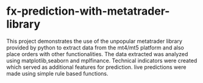 # fx-prediction-with-metatrader-library
This project demonstrates the use of the unpopular metatrader library provided by python to extract data from the mt4/mt5 platform and also place orders with other functionalities. The data extracted was analyzed using matplotlib,seaborn and mplfinance. Technical indicators were created which served as additional features for prediction. live predictions were made using simple rule based functions. 
